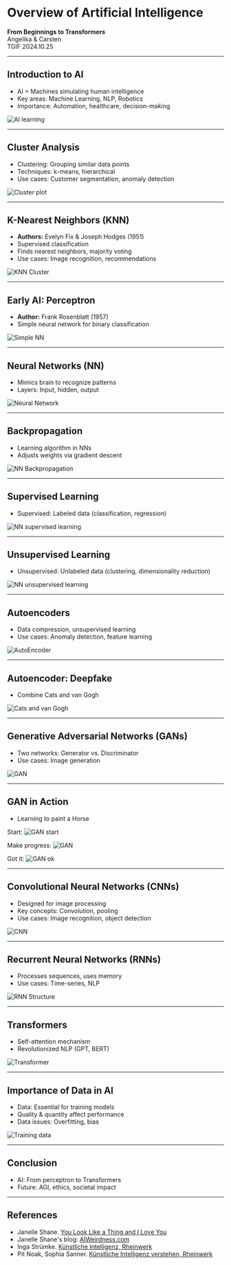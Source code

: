 # Overview of Artificial Intelligence
**From Beginnings to Transformers**  
Angelika & Carsten  
TGIF 2024.10.25

---

## Introduction to AI
- AI = Machines simulating human intelligence
- Key areas: Machine Learning, NLP, Robotics
- Importance: Automation, healthcare, decision-making

![AI learning](images/book/janelle-ki/3-65_AI-learning.jpeg)

---

## Cluster Analysis
- Clustering: Grouping similar data points
- Techniques: k-means, hierarchical
- Use cases: Customer segmentation, anomaly detection

![Cluster plot](images/book/sophia-ki/9-6_KNN-Cluster.jpeg)

---

## K-Nearest Neighbors (KNN)
- **Authors:** Evelyn Fix & Joseph Hodges (1951)
- Supervised classification
- Finds nearest neighbors, majority voting
- Use cases: Image recognition, recommendations

![KNN Cluster](images/book/sophia-ki/9-6_KNN-Cluster.jpeg)

---

## Early AI: Perceptron
- **Author:** Frank Rosenblatt (1957)
- Simple neural network for binary classification

![Simple NN](images/book/janelle-ki/3-71_NN-simple.jpeg)

---

## Neural Networks (NN)
- Mimics brain to recognize patterns
- Layers: Input, hidden, output

![Neural Network](images/book/inga-ki/2-5_NN.jpeg)

---

## Backpropagation
- Learning algorithm in NNs
- Adjusts weights via gradient descent

![NN Backpropagation](images/book/sophia-ki/12-0_NN-backpropagation.jpeg)

---

## Supervised  Learning
- Supervised: Labeled data (classification, regression)

![NN supervised learning](images/book/sophia-ki/11-2_NN-supervised.jpeg)

---

## Unsupervised Learning
- Unsupervised: Unlabeled data (clustering, dimensionality reduction)

![NN unsupervised learning](images/book/sophia-ki/11-2_NN-supervised.jpeg)

---

## Autoencoders
- Data compression, unsupervised learning
- Use cases: Anomaly detection, feature learning

![AutoEncoder](images/book/inga-ki/5-2_AutoEncoder.jpeg)

---

## Autoencoder: Deepfake
- Combine Cats and van Gogh

![Cats and van Gogh](images/book/inga-ki/5-3_deepfake.jpeg)  

---

## Generative Adversarial Networks (GANs)
- Two networks: Generator vs. Discriminator
- Use cases: Image generation

![GAN](images/book/inga-ki/5-1_GAN.jpeg)  

---

## GAN in Action
- Learning to paint a Horse

Start:
![GAN start](images/book/janelle-ki/3-107_GAN-start.jpeg)

Make progress:
![GAN](images/book/janelle-ki/3-107_GAN.jpeg)

Got it:
![GAN ok](images/book/janelle-ki/3-107_GAN-ok.jpeg)  

---

## Convolutional Neural Networks (CNNs)
- Designed for image processing
- Key concepts: Convolution, pooling
- Use cases: Image recognition, object detection

![CNN](images/book/janelle-ki/3-73_CNN-2.jpeg)

---

## Recurrent Neural Networks (RNNs)
- Processes sequences, uses memory
- Use cases: Time-series, NLP

![RNN Structure](images/graph/rnn.png)

---

## Transformers
- Self-attention mechanism
- Revolutionized NLP (GPT, BERT)

![Transformer](images/book/sophia-ki/14-1_Transformer.jpeg)

---

## Importance of Data in AI
- Data: Essential for training models
- Quality & quantity affect performance
- Data issues: Overfitting, bias

![Training data](images/book/sophia-ki/11-1_training-data.jpeg)

---

## Conclusion
- AI: From perceptron to Transformers
- Future: AGI, ethics, societal impact

---

## References
- Janelle Shane. [You Look Like a Thing and I Love You](https://www.janelleshane.com/book-you-look-like-a-thing)
- Janelle Shane's blog: [AIWeirdness.com](https://www.aiweirdness.com)
- Inga Strümke. [Künstliche Intelligenz, Rheinwerk](https://www.rheinwerk-verlag.de/kuenstliche-intelligenz-wie-sie-funktioniert-und-was-sie-fuer-uns-bedeutet/)
- Pit Noak, Sophia Sanner. [Künstliche Intelligenz verstehen, Rheinwerk](https://www.rheinwerk-verlag.de/kuenstliche-intelligenz-verstehen-eine-spielerische-einfuehrung/)
